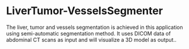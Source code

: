 # LiverTumor-VesselsSegmenter
The liver, tumor and vessels segmentation is achieved in this application using semi-automatic segmentation method. It uses DICOM data of abdominal CT scans as input and will visualize a 3D model as output..
